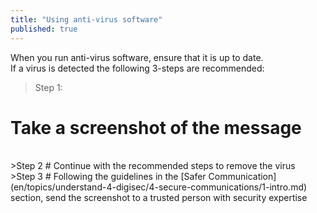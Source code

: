 ```yaml
---
title: "Using anti-virus software"
published: true
---
```

When you run anti-virus software, ensure that it is up to date.
<br>
If a virus is detected the following 3-steps are recommended:
<br>
>Step 1:
# Take a screenshot of the message

<br>
>Step 2
# Continue with the recommended steps to remove the virus

<br>
>Step 3
# Following the guidelines in the [Safer Communication](en/topics/understand-4-digisec/4-secure-communications/1-intro.md) section, send the screenshot to a trusted person with security expertise
